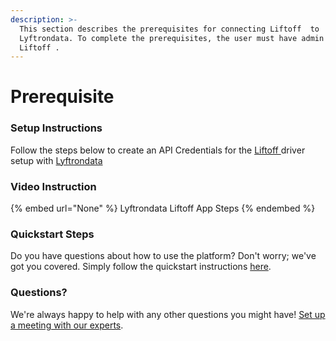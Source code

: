 ```yaml
---
description: >-
  This section describes the prerequisites for connecting Liftoff  to
  Lyftrondata. To complete the prerequisites, the user must have admin access to
  Liftoff .
---
```


# Prerequisite

<mark style="color:blue;"></mark>

### Setup Instructions

Follow the steps below to create an API Credentials for the [Liftoff ](None) driver setup with [Lyftrondata](https://www.lyftrondata.com)

### Video Instruction

{% embed url="None" %}
Lyftrondata Liftoff  App Steps
{% endembed %}

### Quickstart Steps

Do you have questions about how to use the platform? Don't worry; we've got you covered. Simply follow the quickstart instructions [here](README.md).

### Questions? <a href="#questions" id="questions"></a>

We're always happy to help with any other questions you might have! [Set up a meeting with our experts](https://www.lyftrondata.com/book-a-meeting/).

